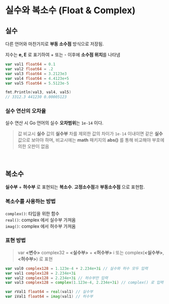 # **실수와 복소수 (Float & Complex)**

## **실수**

다른 언어와 마찬가지로 **부동 소수점** 방식으로 저장됨.

지수는 **e, E** 로 표기하여 + 또는 - 이후에 **소수점 위치**를 나타냄

``` go
var val1 float64 = 0.1
var val2 float64 = .2
var val3 float64 = 3.2123e3
var val4 float64 = 4.4123e+5
var val5 float64 = 5.5123e-5

fmt.Println(val3, val4, val5)
// 3312.3 441230 0.00005123
```

### **실수 연산의 오차율**
실수 연산 시 Go 언어의 실수 **오차범위**는 ```1e-14``` 이다.

> 값 비교시 **실수** 값의 **실수부** 차를 제외한 값의 차이가 ```1e-14``` 이내이면 같은 **실수**값으로 보아야 하며, 비교시에는 **math** 패키지의 **abs()** 를 통해 비교해야 부호에 의한 오판이 없음

<br>

## **복소수**
**실수부** + **허수부** 로 표현되는 **복소수**.
**고정소수점**과 **부동소수점** 으로 표현함.

### **복소수를 사용하는 방법**
```complex()```: 타입을 위한 함수<br>
```real()```: complex 에서 실수부 가져옴<br>
```imag()```: complex 에서 허수부 가져옴

### **표현 방법**
> var **<변수>** complex32 = **<실수부>** + **<허수부>** i 또는 complex(**<실수부>**, **<허수부>**) 로 표현

``` go
var val0 complex128 = 1.123e-4 + 2.234e+3i // 실수와 허수 모두 입력 
var val1 complex128 = 2.234e+3i
var val2 complex128 = 2.234e+3i // 허수부만 입력
var val3 complex128 = complex(1.123e-4, 2.234e+3i) // complex() 로 입력

var rVal1 float64 = real(val1) // 실수부
var iVal1 float64 = imag(val1) // 허수부
```
